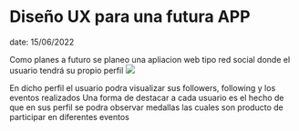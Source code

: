 # Diseño UX para una futura APP

date: 15/06/2022

Como planes a futuro se planeo una apliacion web tipo red social donde el usuario tendrá su propio perfil 
![](principalpage.png)

En dicho perfil el usuario podra visualizar sus followers, following y los eventos realizados
Una forma de destacar a cada usuario es el hecho de que en sus perfil se podra observar medallas las cuales son producto de participar en diferentes eventos 








